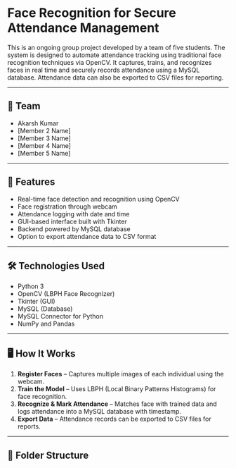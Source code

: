 # Face Recognition for Secure Attendance Management

This is an ongoing group project developed by a team of five students. 
The system is designed to automate attendance tracking using traditional face recognition techniques via OpenCV. 
It captures, trains, and recognizes faces in real time and securely records attendance using a MySQL database. 
Attendance data can also be exported to CSV files for reporting. 

---

## 👥 Team

- Akarsh Kumar  
- [Member 2 Name]  
- [Member 3 Name]  
- [Member 4 Name]  
- [Member 5 Name]

---

## 🔧 Features

- Real-time face detection and recognition using OpenCV
- Face registration through webcam
- Attendance logging with date and time
- GUI-based interface built with Tkinter
- Backend powered by MySQL database
- Option to export attendance data to CSV format

---

## 🛠 Technologies Used

- Python 3
- OpenCV (LBPH Face Recognizer)
- Tkinter (GUI)
- MySQL (Database)
- MySQL Connector for Python
- NumPy and Pandas

---

## 🖥️ How It Works

1. **Register Faces** – Captures multiple images of each individual using the webcam.
2. **Train the Model** – Uses LBPH (Local Binary Patterns Histograms) for face recognition.
3. **Recognize & Mark Attendance** – Matches face with trained data and logs attendance into a MySQL database with timestamp.
4. **Export Data** – Attendance records can be exported to CSV files for reports.

---

## 📁 Folder Structure

